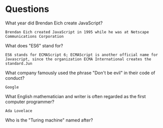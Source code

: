 # Questions

What year did Brendan Eich create JavaScript?

```
Brendan Eich created JavaScript in 1995 while he was at Netscape Communications Corporation

```

What does "ES6" stand for?

```
ES6 stands for ECMAScript 6; ECMAScript is another official name for Javascript, since the organization ECMA International creates the standard.Jun

```

What company famously used the phrase "Don't be evil" in their code of conduct?

```
Google
```

What English mathematician and writer is often regarded as the first computer programmer?

```
Ada Lovelace
```

Who is the "Turing machine" named after?

```

```
